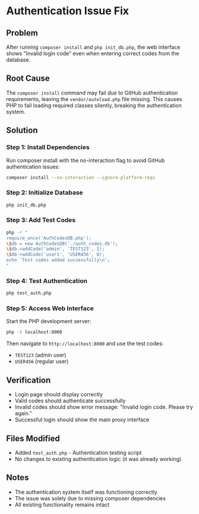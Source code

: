 # Authentication Issue Fix

## Problem
After running `composer install` and `php init_db.php`, the web interface shows "Invalid login code" even when entering correct codes from the database.

## Root Cause
The `composer install` command may fail due to GitHub authentication requirements, leaving the `vendor/autoload.php` file missing. This causes PHP to fail loading required classes silently, breaking the authentication system.

## Solution

### Step 1: Install Dependencies
Run composer install with the no-interaction flag to avoid GitHub authentication issues:
```bash
composer install --no-interaction --ignore-platform-reqs
```

### Step 2: Initialize Database
```bash
php init_db.php
```

### Step 3: Add Test Codes
```bash
php -r "
require_once('AuthCodesDB.php');
\$db = new AuthCodesDB('./auth_codes.db');
\$db->addCode('admin', 'TEST123', 1);
\$db->addCode('user1', 'USER456', 0);
echo 'Test codes added successfully\n';
"
```

### Step 4: Test Authentication
```bash
php test_auth.php
```

### Step 5: Access Web Interface
Start the PHP development server:
```bash
php -S localhost:8000
```

Then navigate to `http://localhost:8000` and use the test codes:
- `TEST123` (admin user)
- `USER456` (regular user)

## Verification
- Login page should display correctly
- Valid codes should authenticate successfully
- Invalid codes should show error message: "Invalid login code. Please try again."
- Successful login should show the main proxy interface

## Files Modified
- Added `test_auth.php` - Authentication testing script
- No changes to existing authentication logic (it was already working)

## Notes
- The authentication system itself was functioning correctly
- The issue was solely due to missing composer dependencies
- All existing functionality remains intact